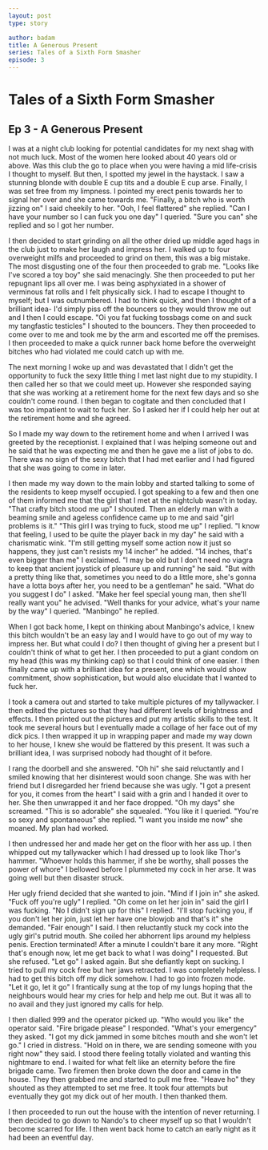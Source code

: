 ```yaml
---
layout: post
type: story

author: badam
title: A Generous Present
series: Tales of a Sixth Form Smasher
episode: 3
---
```


# Tales of a Sixth Form Smasher
## Ep 3 - A Generous Present

I was at a night club looking for potential candidates for my next shag with not much luck. Most of the women here looked about 40 years old or above. Was this club the go to place when you were having a mid life-crisis I thought to myself. But then, I spotted my jewel in the haystack. I saw a stunning blonde with double E cup tits and a double E cup arse. Finally, I was set free from my limpness. I pointed my erect penis towards her to signal her over and she came towards me. "Finally, a bitch who is worth jizzing on" I said cheekily to her. "Ooh, I feel flattered" she replied. "Can I have your number so I can fuck you one day" I queried. "Sure you can" she replied and so I got her number.

I then decided to start grinding on all the other dried up middle aged hags in the club just to make her laugh and impress her. I walked up to four overweight milfs and proceeded to grind on them, this was a big mistake. The most disgusting one of the four then proceeded to grab me. "Looks like I've scored a toy boy" she said menacingly. She then proceeded to put her repugnant lips all over me. I was being asphyxiated in a shower of verminous fat rolls and I felt physically sick. I had to escape I thought to myself; but I was outnumbered. I had to think quick, and then I thought of a brilliant idea- I'd simply piss off the bouncers so they would throw me out and I then I could escape. "Oi you fat fucking tossbags come on and suck my tangfastic testicles" I shouted to the bouncers. They then proceeded to come over to me and took me by the arm and escorted me off the premises. I then proceeded to make a quick runner back home before the overweight bitches who had violated me could catch up with me.

The next morning I woke up and was devastated that I didn't get the opportunity to fuck the sexy little thing I met last night due to my stupidity. I then called her so that we could meet up. However she responded saying that she was working at a retirement home for the next few days and so she couldn't come round. I then began to cogitate and then concluded that I was too impatient to wait to fuck her. So I asked her if I could help her out at the retirement home and she agreed.

So I made my way down to the retirement home and when I arrived I was greeted by the receptionist. I explained that I was helping someone out and he said that he was expecting me and then he gave me a list of jobs to do. There was no sign of the sexy bitch that I had met earlier and I had figured that she was going to come in later.

I then made my way down to the main lobby and started talking to some of the residents to keep myself occupied. I got speaking to a few and then one of them informed me that the girl that I met at the nightclub wasn't in today. "That crafty bitch stood me up" I shouted. Then an elderly man with a beaming smile and ageless confidence came up to me and said "girl problems is it." "This girl I was trying to fuck, stood me up" I replied. "I know that feeling, I used to be quite the player back in my day" he said with a charismatic wink. "I'm still getting myself some action now it just so happens, they just can't resists my 14 incher" he added. "14 inches, that's even bigger than me" I exclaimed. "I may be old but I don't need no viagra to keep that ancient joystick of pleasure up and running" he said. "But with a pretty thing like that, sometimes you need to do a little more, she's gonna have a lotta boys after her, you need to be a gentleman" he said. "What do you suggest I do" I asked. "Make her feel special young man, then she'll really want you" he advised. "Well thanks for your advice, what's your name by the way" I queried. "Manbingo" he replied.

When I got back home, I kept on thinking about Manbingo's advice, I knew this bitch wouldn't be an easy lay and I would have to go out of my way to impress her. But what could I do? I then thought of giving her a present but I couldn't think of what to get her. I then proceeded to put a giant condom on my head (this was my thinking cap) so that I could think of one easier. I then finally came up with a brilliant idea for a present, one which would show commitment, show sophistication, but would also elucidate that I wanted to fuck her.

I took a camera out and started to take multiple pictures of my tallywacker. I then edited the pictures so that they had different levels of brightness and effects. I then printed out the pictures and put my artistic skills to the test. It took me several hours but I eventually made a collage of her face out of my dick pics. I then wrapped it up in wrapping paper and made my way down to her house, I knew she would be flattered by this present. It was such a brilliant idea, I was surprised nobody had thought of it before.

I rang the doorbell and she answered. "Oh hi" she said reluctantly and I smiled knowing that her disinterest would soon change. She was with her friend but I disregarded her friend because she was ugly. "I got a present for you, it comes from the heart" I said with a grin and I handed it over to her. She then unwrapped it and her face dropped. "Oh my days" she screamed. "This is so adorable" she squealed. "You like it I queried. "You're so sexy and spontaneous" she replied. "I want you inside me now" she moaned. My plan had worked.

I then undressed her and made her get on the floor with her ass up. I then whipped out my tallywacker which I had dressed up to look like Thor's hammer. "Whoever holds this hammer, if she be worthy, shall posses the power of whore" I bellowed before I plummeted my cock in her arse. It was going well but then disaster struck.

Her ugly friend decided that she wanted to join. "Mind if I join in" she asked. "Fuck off you're ugly" I replied. "Oh come on let her join in" said the girl I was fucking. "No I didn't sign up for this" I replied. "I'll stop fucking you, if you don't let her join, just let her have one blowjob and that's it" she demanded. "Fair enough" I said. I then reluctantly stuck my cock into the ugly girl's putrid mouth. She coiled her abhorrent lips around my helpless penis. Erection terminated! After a minute I couldn't bare it any more. "Right that's enough now, let me get back to what I was doing" I requested. But she refused. "Let go" I asked again. But she defiantly kept on sucking. I tried to pull my cock free but her jaws retracted. I was completely helpless. I had to get this bitch off my dick somehow. I had to go into frozen mode. "Let it go, let it go" I frantically sung at the top of my lungs hoping that the neighbours would hear my cries for help and help me out. But it was all to no avail and they just ignored my calls for help.

I then dialled 999 and the operator picked up. "Who would you like" the operator said. "Fire brigade please" I responded. "What's your emergency" they asked. "I got my dick jammed in some bitches mouth and she won't let go." I cried in distress. "Hold on in there, we are sending someone with you right now" they said. I stood there feeling totally violated and wanting this nightmare to end. I waited for what felt like an eternity before the fire brigade came. Two firemen then broke down the door and came in the house. They then grabbed me and started to pull me free. "Heave ho" they shouted as they attempted to set me free. It took four attempts but eventually they got my dick out of her mouth. I then thanked them.

I then proceeded to run out the house with the intention of never returning. I then decided to go down to Nando's to cheer myself up so that I wouldn't become scarred for life. I then went back home to catch an early night as it had been an eventful day.